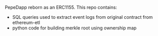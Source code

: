 PepeDapp reborn as an ERC1155. This repo contains:
- SQL queries used to extract event logs from original contract from ethereum-etl
- python code for building merkle root using ownership map
